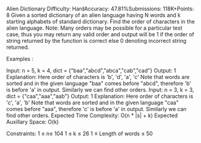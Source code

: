 Alien Dictionary
Difficulty: HardAccuracy: 47.81%Submissions: 118K+Points: 8
Given a sorted dictionary of an alien language having N words and k starting alphabets of standard dictionary. Find the order of characters in the alien language.
Note: Many orders may be possible for a particular test case, thus you may return any valid order and output will be 1 if the order of string returned by the function is correct else 0 denoting incorrect string returned.

Examples :

Input:  n = 5, k = 4, dict = {"baa","abcd","abca","cab","cad"}
Output: 1
Explanation: Here order of characters is 'b', 'd', 'a', 'c' Note that words are sorted and in the given language "baa" comes before "abcd", therefore 'b' is before 'a' in output.
Similarly we can find other orders.
Input: n = 3, k = 3, dict = {"caa","aaa","aab"}
Output: 1
Explanation: Here order of characters is 'c', 'a', 'b' Note that words are sorted and in the given language "caa" comes before "aaa", therefore 'c' is before 'a' in output.
Similarly we can find other orders.
Expected Time Complexity: O(n * |s| + k)
Expected Auxillary Space: O(k)

Constraints:
1 ≤ n≤ 104
1 ≤ k ≤ 26
1 ≤ Length of words ≤ 50